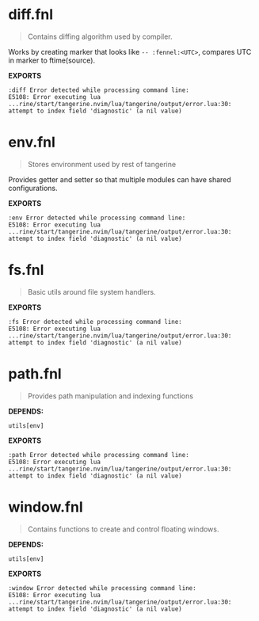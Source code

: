 # diff.fnl
> Contains diffing algorithm used by compiler.

Works by creating marker that looks like `-- :fennel:<UTC>`,
compares UTC in marker to ftime(source).

**EXPORTS**
```fennel
:diff Error detected while processing command line:
E5108: Error executing lua ...rine/start/tangerine.nvim/lua/tangerine/output/error.lua:30: attempt to index field 'diagnostic' (a nil value)
```

# env.fnl
> Stores environment used by rest of tangerine

Provides getter and setter so that multiple modules can have shared configurations.

**EXPORTS**
```fennel
:env Error detected while processing command line:
E5108: Error executing lua ...rine/start/tangerine.nvim/lua/tangerine/output/error.lua:30: attempt to index field 'diagnostic' (a nil value)
```

# fs.fnl
> Basic utils around file system handlers.

**EXPORTS**
```fennel
:fs Error detected while processing command line:
E5108: Error executing lua ...rine/start/tangerine.nvim/lua/tangerine/output/error.lua:30: attempt to index field 'diagnostic' (a nil value)
```

# path.fnl
> Provides path manipulation and indexing functions

**DEPENDS:**
```
utils[env]
```

**EXPORTS**
```fennel
:path Error detected while processing command line:
E5108: Error executing lua ...rine/start/tangerine.nvim/lua/tangerine/output/error.lua:30: attempt to index field 'diagnostic' (a nil value)
```

# window.fnl
> Contains functions to create and control floating windows.

**DEPENDS:**
```
utils[env]
```

**EXPORTS**
```fennel
:window Error detected while processing command line:
E5108: Error executing lua ...rine/start/tangerine.nvim/lua/tangerine/output/error.lua:30: attempt to index field 'diagnostic' (a nil value)
```


